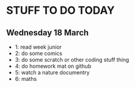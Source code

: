 # STUFF TO DO TODAY

## Wednesday 18 March

* 1: read week junior
* 2: do some comics 
* 3: do some scratch or other coding stuff thing 
* 4: do homework mat on github
* 5: watch a nature documentry
* 6: maths
